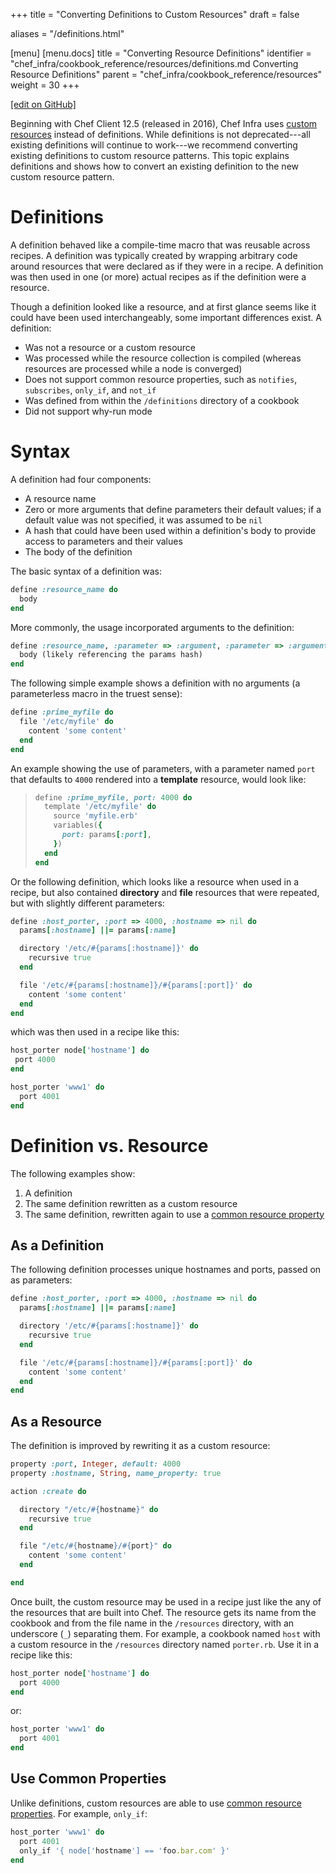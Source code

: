+++
title = "Converting Definitions to Custom Resources"
draft = false

aliases = "/definitions.html"

[menu]
  [menu.docs]
    title = "Converting Resource Definitions"
    identifier = "chef_infra/cookbook_reference/resources/definitions.md Converting Resource Definitions"
    parent = "chef_infra/cookbook_reference/resources"
    weight = 30
+++    

[\[edit on
GitHub\]](https://github.com/chef/chef-web-docs/blob/master/chef_master/source/definitions.rst)

Beginning with Chef Client 12.5 (released in 2016), Chef Infra uses
[custom resources](/custom_resources/) instead of definitions. While
definitions is not deprecated---all existing definitions will continue
to work---we recommend converting existing definitions to custom
resource patterns. This topic explains definitions and shows how to
convert an existing definition to the new custom resource pattern.

Definitions
===========

A definition behaved like a compile-time macro that was reusable across
recipes. A definition was typically created by wrapping arbitrary code
around resources that were declared as if they were in a recipe. A
definition was then used in one (or more) actual recipes as if the
definition were a resource.

Though a definition looked like a resource, and at first glance seems
like it could have been used interchangeably, some important differences
exist. A definition:

-   Was not a resource or a custom resource
-   Was processed while the resource collection is compiled (whereas
    resources are processed while a node is converged)
-   Does not support common resource properties, such as `notifies`,
    `subscribes`, `only_if`, and `not_if`
-   Was defined from within the `/definitions` directory of a cookbook
-   Did not support why-run mode

Syntax
======

A definition had four components:

-   A resource name
-   Zero or more arguments that define parameters their default values;
    if a default value was not specified, it was assumed to be `nil`
-   A hash that could have been used within a definition's body to
    provide access to parameters and their values
-   The body of the definition

The basic syntax of a definition was:

``` ruby
define :resource_name do
  body
end
```

More commonly, the usage incorporated arguments to the definition:

``` ruby
define :resource_name, :parameter => :argument, :parameter => :argument do
  body (likely referencing the params hash)
end
```

The following simple example shows a definition with no arguments (a
parameterless macro in the truest sense):

``` ruby
define :prime_myfile do
  file '/etc/myfile' do
    content 'some content'
  end
end
```

An example showing the use of parameters, with a parameter named `port`
that defaults to `4000` rendered into a **template** resource, would
look like:

> ``` ruby
> define :prime_myfile, port: 4000 do
>   template '/etc/myfile' do
>     source 'myfile.erb'
>     variables({
>       port: params[:port],
>     })
>   end
> end
> ```

Or the following definition, which looks like a resource when used in a
recipe, but also contained **directory** and **file** resources that
were repeated, but with slightly different parameters:

``` ruby
define :host_porter, :port => 4000, :hostname => nil do
  params[:hostname] ||= params[:name]

  directory '/etc/#{params[:hostname]}' do
    recursive true
  end

  file '/etc/#{params[:hostname]}/#{params[:port]}' do
    content 'some content'
  end
end
```

which was then used in a recipe like this:

``` ruby
host_porter node['hostname'] do
 port 4000
end

host_porter 'www1' do
  port 4001
end
```

Definition vs. Resource
=======================

The following examples show:

1.  A definition
2.  The same definition rewritten as a custom resource
3.  The same definition, rewritten again to use a [common resource
    property](/resource_common/)

As a Definition
---------------

The following definition processes unique hostnames and ports, passed on
as parameters:

``` ruby
define :host_porter, :port => 4000, :hostname => nil do
  params[:hostname] ||= params[:name]

  directory '/etc/#{params[:hostname]}' do
    recursive true
  end

  file '/etc/#{params[:hostname]}/#{params[:port]}' do
    content 'some content'
  end
end
```

As a Resource
-------------

The definition is improved by rewriting it as a custom resource:

``` ruby
property :port, Integer, default: 4000
property :hostname, String, name_property: true

action :create do

  directory "/etc/#{hostname}" do
    recursive true
  end

  file "/etc/#{hostname}/#{port}" do
    content 'some content'
  end

end
```

Once built, the custom resource may be used in a recipe just like the
any of the resources that are built into Chef. The resource gets its
name from the cookbook and from the file name in the `/resources`
directory, with an underscore (`_`) separating them. For example, a
cookbook named `host` with a custom resource in the `/resources`
directory named `porter.rb`. Use it in a recipe like this:

``` ruby
host_porter node['hostname'] do
  port 4000
end
```

or:

``` ruby
host_porter 'www1' do
  port 4001
end
```

Use Common Properties
---------------------

Unlike definitions, custom resources are able to use [common resource
properties](/resource_common/). For example, `only_if`:

``` ruby
host_porter 'www1' do
  port 4001
  only_if '{ node['hostname'] == 'foo.bar.com' }'
end
```
